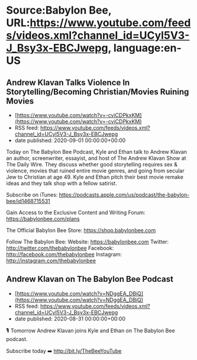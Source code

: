 # Source:Babylon Bee, URL:https://www.youtube.com/feeds/videos.xml?channel_id=UCyl5V3-J_Bsy3x-EBCJwepg, language:en-US

## Andrew Klavan Talks Violence In Storytelling/Becoming Christian/Movies Ruining Movies
 - [https://www.youtube.com/watch?v=-cviCDPkxKM](https://www.youtube.com/watch?v=-cviCDPkxKM)
 - RSS feed: https://www.youtube.com/feeds/videos.xml?channel_id=UCyl5V3-J_Bsy3x-EBCJwepg
 - date published: 2020-09-01 00:00:00+00:00

Today on The Babylon Bee Podcast, Kyle and Ethan talk to Andrew Klavan an author, screenwriter, essayist, and host of The Andrew Klavan Show at The Daily Wire. They discuss whether good storytelling requires sex & violence, movies that ruined entire movie genres, and going from secular Jew to Christian at age 49. Kyle and Ethan pitch their best movie remake ideas and they talk shop with a fellow satirist.

Subscribe on iTunes: https://podcasts.apple.com/us/podcast/the-babylon-bee/id1468715531

Gain Access to the Exclusive Content and Writing Forum: https://babylonbee.com/plans

The Official Babylon Bee Store: https://shop.babylonbee.com

Follow The Babylon Bee:
Website: https://babylonbee.com
Twitter: http://twitter.com/thebabylonbee
Facebook: http://facebook.com/thebabylonbee
Instagram: http://instagram.com/thebabylonbee

## Andrew Klavan on The Babylon Bee Podcast
 - [https://www.youtube.com/watch?v=NDggEA_DBiQ](https://www.youtube.com/watch?v=NDggEA_DBiQ)
 - RSS feed: https://www.youtube.com/feeds/videos.xml?channel_id=UCyl5V3-J_Bsy3x-EBCJwepg
 - date published: 2020-08-31 00:00:00+00:00

🎙 Tomorrow Andrew Klavan joins Kyle and Ethan on The Babylon Bee podcast.

Subscribe today ➡️ http://bit.ly/TheBeeYouTube

